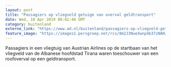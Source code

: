 ```yaml
---
layout: post
title: "Passagiers op vliegveld getuige van overval geldtransport"
date: Wed, 10 Apr 2019 00:02:46 GMT
category: buitenland
externe_link: "https://www.ad.nl/buitenland/passagiers-op-vliegveld-getuige-van-overval-geldtransport~a9d8e0a9/"
feature_image: "https://images1.persgroep.net/rcs/8m2J3NueXwnp4b37zNAHJv7UYRo/diocontent/60989854/_fitwidth/400/?appId=21791a8992982cd8da851550a453bd7f&quality=0.7"
---
```


Passagiers in een vliegtuig van Austrian Airlines op de startbaan van het vliegveld van de Albanese hoofdstad Tirana waren toeschouwer van een roofoverval op een geldtransport.
